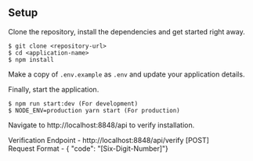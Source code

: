 ## Setup

Clone the repository, install the dependencies and get started right away.

    $ git clone <repository-url>
    $ cd <application-name>
    $ npm install

Make a copy of `.env.example` as `.env` and update your application details.

Finally, start the application.

    $ npm run start:dev (For development)
    $ NODE_ENV=production yarn start (For production)

Navigate to http://localhost:8848/api to verify installation.

Verification Endpoint - http://localhost:8848/api/verify [POST]
<br/>
Request Format - { "code": "[Six-Digit-Number]"}
